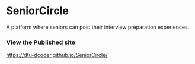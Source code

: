# SeniorCircle
A platform where seniors can post their interview preparation experiences.

### View the Published site 

https://dtu-dcoder.github.io/SeniorCircle/
